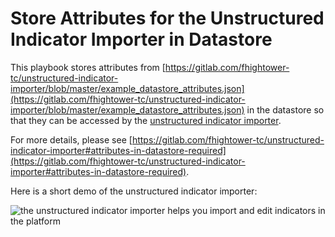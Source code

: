 # Store Attributes for the Unstructured Indicator Importer in Datastore

This playbook stores attributes from [https://gitlab.com/fhightower-tc/unstructured-indicator-importer/blob/master/example_datastore_attributes.json](https://gitlab.com/fhightower-tc/unstructured-indicator-importer/blob/master/example_datastore_attributes.json) in the datastore so that they can be accessed by the [unstructured indicator importer](https://gitlab.com/fhightower-tc/unstructured-indicator-importer).

For more details, please see [https://gitlab.com/fhightower-tc/unstructured-indicator-importer#attributes-in-datastore-required](https://gitlab.com/fhightower-tc/unstructured-indicator-importer#attributes-in-datastore-required).

Here is a short demo of the unstructured indicator importer:

![the unstructured indicator importer helps you import and edit indicators in the platform](https://gitlab.com/fhightower-tc/unstructured-indicator-importer/raw/master/demo.gif)
